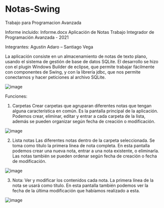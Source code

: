 # Notas-Swing
Trabajo para Programacion Avanzada

Informe incluido: Informe.docx
Aplicación de Notas
Trabajo Integrador de Programación Avanzada - 2021

Integrantes: Agustin Adaro – Santiago Vega






La aplicación consiste en un almacenamiento de notas de texto plano, usando el sistema de gestión de base de datos SQLite.
El desarrollo se hizo con el plugin Windows Builder de eclipse, que permite trabajar fácilmente con componentes de Swing, y con la librería jdbc, que nos permite conectarnos y hacer peticiones al archivo SQLite.


![image](https://user-images.githubusercontent.com/66125885/122150072-9eae6e00-ce4c-11eb-9e78-d2259d1272ff.png)











Funciones:
1. Carpetas
Crear carpetas que agruparan diferentes notas que tengan alguna característica en común. Es la pantalla principal de la aplicación. Podemos crear, eliminar, editar y entrar a cada carpeta de la lista, además se pueden organizar según fecha de creación o modificación.

 
![image](https://user-images.githubusercontent.com/66125885/122150145-b685f200-ce4c-11eb-9f69-1fc9bbda439d.png)




2. Lista notas
Las diferentes notas dentro de la carpeta seleccionada. Se toma como titulo la primera línea de nota completa. 
En esta pantalla podemos crear una nueva nota, entrar a una nota existente, o eliminarla.
Las notas también se pueden ordenar según fecha de creación o fecha de modificación.


 
![image](https://user-images.githubusercontent.com/66125885/122150154-bab20f80-ce4c-11eb-8377-5a05594359c1.png)




3. Nota:
Ver y modificar los contenidos cada nota. La primera línea de la nota se usará como título.
En esta pantalla también podemos ver la fecha de la última modificación que habíamos realizado a esta.


![image](https://user-images.githubusercontent.com/66125885/122150163-be459680-ce4c-11eb-8b0b-292c9e44245d.png)

 
